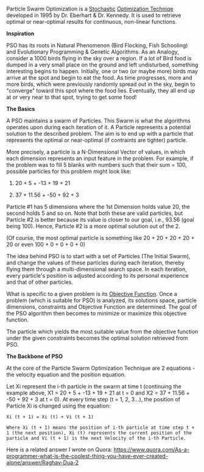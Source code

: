 Particle Swarm Optimization is a [Stochastic](https://en.wikipedia.org/wiki/Stochastic#Artificial_Intelligence, "Stochastic") [Optimization Techniqe](https://en.wikipedia.org/wiki/Mathematical_optimization) developed in 1995 by Dr. Eberhart & Dr. Kennedy. It is used to retrieve optimal or near-optimal results for continuous, non-linear functions.

**Inspiration**

PSO has its roots in Natural Phenomenon (Bird Flocking, Fish Schooling) and Evolutionary Programming & Genetic Algorithms.
As an Analogy, consider a 1000 birds flying in the sky over a region. If a lot of Bird food is dumped in a very small place on the ground and left undisturbed, something interesting begins to happen. Initially, one or two (or maybe more) birds may arrive at the spot and begin to eat the food. As time progresses, more and more birds, which were previously randomly spread out in the sky, begin to "converge" toward this spot where the food lies. Eventually, they all end up at or very near to that spot, trying to get some food!

**The Basics**

A PSO maintains a swarm of Particles. This Swarm is what the algorithms operates upon during each iteration of it. A Particle represents a potential solution to the described problem. The aim is to end up with a particle that represents the optimal or near-optimal (if contraints are tighter) particle.

More precisely, a particle is a N-Dimensional Vector of values, in which each dimension represents an input feature in the problem. For example, if the problem was to fill 5 blanks with numbers such that their sum = 100, possible particles for this problem might look like:

1. 20 + 5 + -13 + 19 + 21

2. 37 + 11.56 + -50 + 92 + 3

Particle #1 has 5 dimensions where the 1st Dimension holds value 20, the second holds 5 and so on.
Note that both these are valid particles, but Particle #2 is better because its value is closer to our goal, i.e., 93.56 (goal being 100). Hence, Particle #2 is a more optimal solution out of the 2.

(Of course, the most optimal particle is something like 20 + 20 + 20 + 20 + 20 or even 100 + 0 + 0 + 0 + 0)

The idea behind PSO is to start with a set of Particles (The Initial Swarm), and change the values of these particles during each iteration, thereby flying them through a multi-dimensional search space. In each iteration, every particle's position is adjusted according to its personal experience and that of other particles.

What is specific to a given problem is its [Objective Function](https://en.wikipedia.org/wiki/Test_functions_for_optimization). Once a problem (which is suitable for PSO) is analyzed, its solutions space, particle dimensions, constraints and Objective Function are determined. The goal of the PSO algorithm then becomes to minimize or maximize this objective function.

The particle which yields the most suitable value from the objective function under the given constraints becomes the optimal solution retrieved from PSO.

**The Backbone of PSO**

At the core of the Particle Swarm Optimization Technique are 2 equations - the velocity equation and the position equation.
    
Let Xi represent the i-th particle in the swarm at time t (continuing the example above, X1 = 20 + 5 + -13 + 19 + 21 at t = 0 and X2 = 37 + 11.56 + -50 + 92 + 3 at t = 0).
At every time step (t = 1, 2, 3...), the position of Particle Xi is changed using the equation:

    Xi (t + 1) = Xi (t) + Vi (t + 1)
    
    Where Xi (t + 1) means the position of i-th particle at time step t + 1 (the next position), Xi (t) represents the current position of the particle and Vi (t + 1) is the next Velocity of the i-th Particle.
    
    
Here is a related answer I wrote on Quora: https://www.quora.com/As-a-programmer-what-is-the-coolest-thing-you-have-ever-created-alone/answer/Raghav-Dua-2
